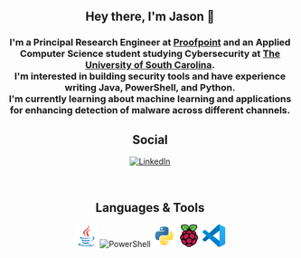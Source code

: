 <h2 align="center">Hey there, I'm Jason 👋</h2>
<h3 align="center">I'm a Principal Research Engineer at <a href="https://proofpoint.com">Proofpoint</a> and an Applied Computer Science student studying Cybersecurity at <a href="https://sc.edu/">The University of South Carolina</a>.
<br>I'm interested in building security tools and have experience writing Java, PowerShell, and Python.
<br>I'm currently learning about machine learning and applications for enhancing detection of malware across different channels.

<h2 align="center">Social</h2>
<p align="center">
<a href="https://www.linkedin.com/in/jasonsford/"><img src="https://img.shields.io/badge/linkedin-%230077B5.svg?&style=for-the-badge&logo=linkedin&logoColor=white" alt="LinkedIn" /></a>
 </p>
 <br>

<p>
<h2 align="center">Languages & Tools</h3>
</p>
<p align="center">
<img src="https://raw.githubusercontent.com/devicons/devicon/master/icons/java/java-original.svg" alt="Java" width="40" height="40"/>
<img src="https://raw.githubusercontent.com/PowerShell/PowerShell/master/assets/Powershell_256.png" alt="PowerShell" width="40" height="40"/>
<img src="https://raw.githubusercontent.com/devicons/devicon/master/icons/python/python-original.svg" alt="Python" width="40" height="40"/>
<img src="https://raw.githubusercontent.com/devicons/devicon/master/icons/raspberrypi/raspberrypi-original.svg" alt="Raspberry Pi" width="40" height="40"/>
<img src="https://raw.githubusercontent.com/devicons/devicon/master/icons/vscode/vscode-original.svg" alt="Visual Studio Code" width="40" height="40"/>
